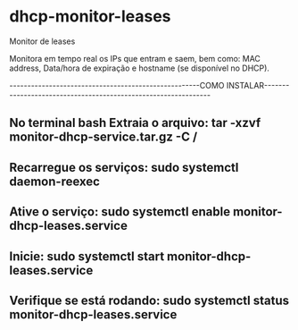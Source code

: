 # dhcp-monitor-leases
Monitor de leases

Monitora em tempo real os IPs que entram e saem, bem como: MAC address, Data/hora de expiração e hostname (se disponível no DHCP).

-----------------------------------------------------COMO INSTALAR---------------------------------------------------------------

No terminal bash
Extraia o arquivo:
tar -xzvf monitor-dhcp-service.tar.gz -C /
---------------------------------------------------
Recarregue os serviços:
sudo systemctl daemon-reexec
---------------------------------------------------
Ative o serviço:
sudo systemctl enable monitor-dhcp-leases.service
---------------------------------------------------
Inicie:
sudo systemctl start monitor-dhcp-leases.service
---------------------------------------------------
Verifique se está rodando:
sudo systemctl status monitor-dhcp-leases.service
---------------------------------------------------
